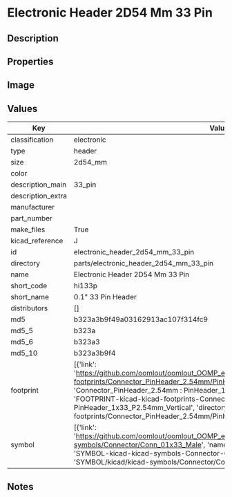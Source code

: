 # Electronic Header 2D54 Mm 33 Pin

## Description

## Properties


## Image


## Values

| Key | Value |
| --- | --- |
| classification | electronic |
| type | header |
| size | 2d54_mm |
| color |  |
| description_main | 33_pin |
| description_extra |  |
| manufacturer |  |
| part_number |  |
| make_files | True |
| kicad_reference | J |
| id | electronic_header_2d54_mm_33_pin |
| directory | parts/electronic_header_2d54_mm_33_pin |
| name | Electronic Header 2D54 Mm 33 Pin |
| short_code | hi133p |
| short_name | 0.1" 33 Pin Header |
| distributors | [] |
| md5 | b323a3b9f49a03162913ac107f314fc9 |
| md5_5 | b323a |
| md5_6 | b323a3 |
| md5_10 | b323a3b9f4 |
| footprint | [{'link': 'https://github.com/oomlout/oomlout_OOMP_eda_V2/tree/main/FOOTPRINT/kicad/kicad-footprints/Connector_PinHeader_2.54mm/PinHeader_1x33_P2.54mm_Vertical', 'name': 'Connector_PinHeader_2.54mm : PinHeader_1x33_P2.54mm_Vertical', 'id': 'FOOTPRINT-kicad-kicad-footprints-Connector_PinHeader_2.54mm-PinHeader_1x33_P2.54mm_Vertical', 'directory': 'FOOTPRINT/kicad/kicad-footprints/Connector_PinHeader_2.54mm/PinHeader_1x33_P2.54mm_Vertical/'}] |
| symbol | [{'link': 'https://github.com/oomlout/oomlout_OOMP_eda_V2/tree/main/SYMBOL/kicad/kicad-symbols/Connector/Conn_01x33_Male', 'name': 'Connector : Conn_01x33_Male', 'id': 'SYMBOL-kicad-kicad-symbols-Connector-Conn_01x33_Male', 'directory': 'SYMBOL/kicad/kicad-symbols/Connector/Conn_01x33_Male/'}] |

## Notes

